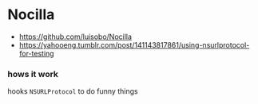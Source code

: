 # Nocilla

* https://github.com/luisobo/Nocilla
* https://yahooeng.tumblr.com/post/141143817861/using-nsurlprotocol-for-testing

### hows it work
hooks `NSURLProtocol` to do funny things
